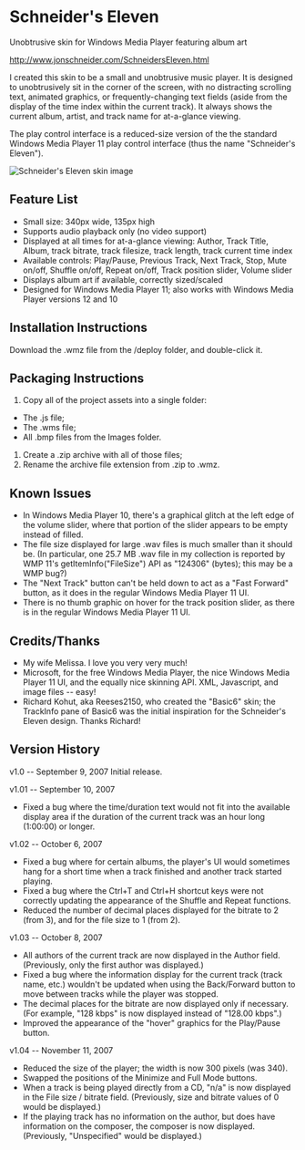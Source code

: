 # Schneider's Eleven

Unobtrusive skin for Windows Media Player featuring album art

http://www.jonschneider.com/SchneidersEleven.html

I created this skin to be a small and unobtrusive music player.  It is designed to unobtrusively sit in the corner of the screen, with no distracting scrolling text, animated graphics, or frequently-changing text fields (aside from the display of the time index within the current track).  It always shows the current album, artist, and track name for at-a-glance viewing.  

The play control interface is a reduced-size version of the the standard Windows Media Player 11 play control interface (thus the name "Schneider's Eleven").

![Schneider's Eleven skin image](http://www.jonschneider.com/skins/images/SchneidersEleven.png)


## Feature List  

- Small size: 340px wide, 135px high
- Supports audio playback only (no video support)
- Displayed at all times for at-a-glance viewing: Author, Track Title, Album,
    track bitrate, track filesize, track length, track current time index
- Available controls: Play/Pause, Previous Track, Next Track, Stop, Mute on/off,
    Shuffle on/off, Repeat on/off, Track position slider, Volume slider
- Displays album art if available, correctly sized/scaled
- Designed for Windows Media Player 11; also works with Windows Media Player versions 12 and 10

## Installation Instructions 

Download the .wmz file from the /deploy folder, and double-click it.


## Packaging Instructions

1. Copy all of the project assets into a single folder:
  - The .js file;
  - The .wms file;
  - All .bmp files from the Images folder.
1. Create a .zip archive with all of those files;
1. Rename the archive file extension from .zip to .wmz.



## Known Issues

- In Windows Media Player 10, there's a graphical glitch at the left edge of the volume slider, where that portion of the slider appears to be empty instead of filled.
- The file size displayed for large .wav files is much smaller than it should be. (In particular, one 25.7 MB .wav file in my collection is reported by WMP 11's getItemInfo("FileSize") API as "124306" (bytes); this may be a WMP bug?)
- The "Next Track" button can't be held down to act as a "Fast Forward" button, as it does in the regular Windows Media Player 11 UI.
- There is no thumb graphic on hover for the track position slider, as there is in the regular Windows Media Player 11 UI.

## Credits/Thanks 

- My wife Melissa.  I love you very very much!
- Microsoft, for the free Windows Media Player, the nice Windows Media Player 11 UI, and the equally nice skinning API.  XML, Javascript, and image files -- easy!
- Richard Kohut, aka Reeses2150, who created the "Basic6" skin; the TrackInfo pane of Basic6 was the initial inspiration for the Schneider's Eleven design.  Thanks Richard!


## Version History 

v1.0 -- September 9, 2007
Initial release.

v1.01 -- September 10, 2007
- Fixed a bug where the time/duration text would not fit into the available display
area if the duration of the current track was an hour long (1:00:00) or longer.

v1.02 -- October 6, 2007
- Fixed a bug where for certain albums, the player's UI would sometimes hang for a 
short time when a track finished and another track started playing. 
- Fixed a bug where the Ctrl+T and Ctrl+H shortcut keys were not correctly updating the appearance of the Shuffle and Repeat functions.
- Reduced the number of decimal places displayed for the bitrate to 2 (from 3), and for the file size to 1 (from 2).

v1.03 -- October 8, 2007
- All authors of the current track are now displayed in the Author field.  (Previously, only the first author was displayed.)
- Fixed a bug where the information display for the current track (track name, etc.) wouldn't be updated when using the Back/Forward button to move between tracks while the player was stopped.
- The decimal places for the bitrate are now displayed only if necessary.  (For 
example, "128 kbps" is now displayed instead of "128.00 kbps".)
- Improved the appearance of the "hover" graphics for the Play/Pause button.

v1.04 -- November 11, 2007
- Reduced the size of the player; the width is now 300 pixels (was 340).
- Swapped the positions of the Minimize and Full Mode buttons.
- When a track is being played directly from a CD, "n/a" is now displayed in the 
  File size / bitrate field.  (Previously, size and bitrate values of 0 would be  displayed.)
- If the playing track has no information on the author, but does have information   on the composer, the composer is now displayed.  (Previously, "Unspecified" would be displayed.)
